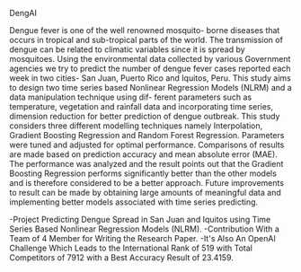 DengAI

Dengue fever is one of the well renowned mosquito- borne diseases that occurs in tropical and sub-tropical parts of the world. The transmission of dengue can be related to climatic variables since it is spread by mosquitoes. Using the environmental data collected by various Government agencies we try to predict the number of dengue fever cases reported each week in two cities- San Juan, Puerto Rico and Iquitos, Peru. This study aims to design two time series based Nonlinear Regression Models (NLRM) and a data manipulation technique using dif- ferent parameters such as temperature, vegetation and rainfall data and incorporating time series, dimension reduction for better prediction of dengue outbreak. This study considers three different modelling techniques namely Interpolation, Gradient Boosting Regression and Random Forest Regression. Parameters were tuned and adjusted for optimal performance. Comparisons of results are made based on prediction accuracy and mean absolute error (MAE). The performance was analyzed and the result points out that the Gradient Boosting Regression performs significantly better than the other models and is therefore considered to be a better approach. Future improvements to result can be made by obtaining large amounts of meaningful data and implementing better models associated with time series predicting.

-Project Predicting Dengue Spread in San Juan and Iquitos using Time Series
Based Nonlinear Regression Models (NLRM).
-Contribution With a Team of 4 Member for Writing the Research Paper.
-It's Also An OpenAI Challenge Which Leads to the International Rank of 519 with
Total Competitors of 7912 with a Best Accuracy Result of 23.4159.

